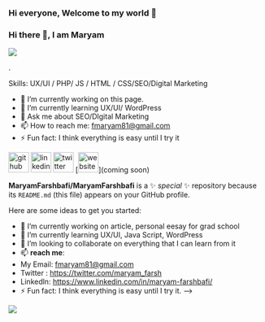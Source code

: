 



### Hi everyone, Welcome to my world 👋




### Hi there 👋, I am Maryam
![](https://www.canva.com/design/DAE2xcj4PzQ/share/preview?token=cVQ01oDD3aX2kLPnAVGCFQ&role=EDITOR&utm_content=DAE2xcj4PzQ&utm_campaign=designshare&utm_medium=link&utm_source=sharebutton)

.

Skills: UX/UI / PHP/ JS / HTML / CSS/SEO/Digital Marketing

- 🔭 I’m currently working on this page. 
- 🌱 I’m currently learning UX/UI/ WordPress 
- 💬 Ask me about SEO/DIgital Marketing 
- 📫 How to reach me: fmaryam81@gmail.com 
- ⚡ Fun fact: I think everything is easy until I try it  


[<img src='https://cdn.jsdelivr.net/npm/simple-icons@3.0.1/icons/github.svg' alt='github' height='40'>](https://github.com/MaryamFarshbafi)  [<img src='https://cdn.jsdelivr.net/npm/simple-icons@3.0.1/icons/linkedin.svg' alt='linkedin' height='40'>](https://www.linkedin.com/in/https://www.linkedin.com/in/maryam-farshbafi//)  [<img src='https://cdn.jsdelivr.net/npm/simple-icons@3.0.1/icons/twitter.svg' alt='twitter' height='40'>](https://twitter.com/https://twitter.com/maryam_farsh)  [<img src='https://cdn.jsdelivr.net/npm/simple-icons@3.0.1/icons/icloud.svg' alt='website' height='40'>](coming soon)  




**MaryamFarshbafi/MaryamFarshbafi** is a ✨ _special_ ✨ repository because its `README.md` (this file) appears on your GitHub profile.

Here are some ideas to get you started:

- 🔭 I’m currently working on article, personal eesay for grad school
- 🌱 I’m currently learning UX/UI, Java Script, WordPress
- 👯 I’m looking to collaborate on everything that I can learn from it
- 📫 **reach me**: 
- My Email: fmaryam81@gmail.com
- Twitter : https://twitter.com/maryam_farsh
- Linkedln: https://www.linkedin.com/in/maryam-farshbafi/
- ⚡ Fun fact: I think everything is easy until I try it. 
-->





<img 
   src="https://github-readme-stats.vercel.app/api?username=MaryamFarshbafi&show_icons=true&theme=tokyonight" 
/>



